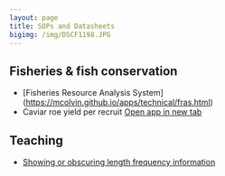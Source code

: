 ```yaml
---
layout: page
title: SOPs and Datasheets
bigimg: /img/DSCF1198.JPG
---
```


## Fisheries & fish conservation

* [Fisheries Resource Analysis System] (https://mcolvin.github.io/apps/technical/fras.html)
* Caviar roe yield per recruit <a href="https://mcolvin.github.io/apps/technical/caviar-yield-per-recruit.html" target="_blank">Open app in new tab</a>

<!--
https://mcolvin.shinyapps.io/gcpo-test
-->

## Teaching

* [Showing or obscuring length frequency information](https://mcolvin.github.io/apps/teaching/length-frequency-information.html)


